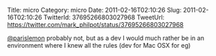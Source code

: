 Title: micro
Category: micro
Date: 2011-02-16T02:10:26
Slug: 2011-02-16T02:10:26
TwitterId: 37695266803027968
TweetUrl: https://twitter.com/mark_philpot/status/37695266803027968

[@parislemon](https://twitter.com/parislemon) probably not, but as a dev I would much rather be in an environment where I knew all the rules (dev for Mac OSX for eg)